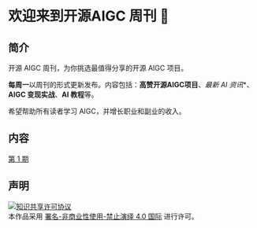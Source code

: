 <h1>欢迎来到开源AIGC 周刊 👋</h1>

## 简介

开源 AIGC 周刊，为你挑选最值得分享的开源 AIGC 项目。

**每周一**以周刊的形式更新发布。内容包括：**高赞开源AIGC项目**、*最新 AI 资讯**、**AIGC 变现实战**、**AI 教程**等。

希望帮助所有读者学习 AIGC，并增长职业和副业的收入。

## 内容

[第 1 期](/docs/2024-12-02/index.md)

## 声明
<a rel="license" href="https://creativecommons.org/licenses/by-nc-nd/4.0/deed.zh"><img alt="知识共享许可协议" style="border-width: 0" src="https://licensebuttons.net/l/by-nc-nd/4.0/88x31.png"></a><br>本作品采用 <a rel="license" href="https://creativecommons.org/licenses/by-nc-nd/4.0/deed.zh">署名-非商业性使用-禁止演绎 4.0 国际</a> 进行许可。
